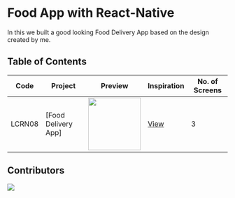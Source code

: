 # Food App with React-Native

In this we built a good looking Food Delivery App based on the design created by me.

## Table of Contents

| Code   | Project             | Preview                                                                                                                                                     | Inspiration                                                          | No. of Screens |
| ------ | ------------------- | ----------------------------------------------------------------------------------------------------------------------------------------------------------- | -------------------------------------------------------------------- | -------------- |
| LCRN08 | [Food Delivery App] | <img src="https://cdn.dribbble.com/users/1716131/screenshots/14527824/media/c490abc83e617dcfca83cb67ebf279a1.png?compress=1&resize=1200x900" width="120" /> | [View](https://dribbble.com/shots/14527824-Food-Delivery-Mobile-App) | 3              |

## Contributors

<a href="https://avatars.githubusercontent.com/u/57823963?v=4">
  <img src="https://contributors-img.web.app/image?repo=byprogrammers/lets-code-react-native" />
</a>
